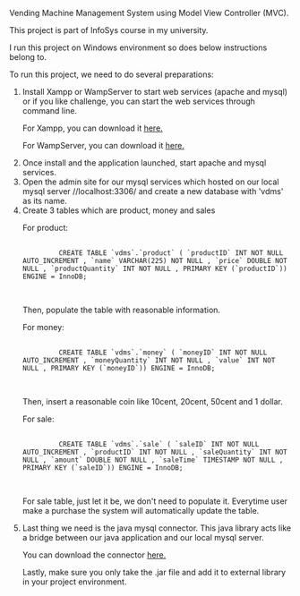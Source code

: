 Vending Machine Management System using Model View Controller (MVC). 

This project is part of InfoSys course in my university.

I run this project on Windows environment so does below instructions belong to.

To run this project, we need to do several preparations:

1. Install Xampp or WampServer to start web services (apache and mysql) or if you like challenge, you can start the web services through command line.
      <p>For Xampp, you can download it <a href="https://www.apachefriends.org/download.html">here.</a></p>
      <p> For WampServer, you can download it <a href="http://www.wampserver.com/en/">here.</a>
2. Once install and the application launched, start apache and mysql services. 
3. Open the admin site for our mysql services which hosted on our local mysql server //localhost:3306/ and  create a new database with 'vdms' as its name.
4. Create 3 tables which are product, money and sales
      <p> For product:</p> 
      <pre>
            <code>
            CREATE TABLE `vdms`.`product` ( `productID` INT NOT NULL AUTO_INCREMENT , `name` VARCHAR(225) NOT NULL , `price` DOUBLE NOT NULL , `productQuantity` INT NOT NULL , PRIMARY KEY (`productID`)) ENGINE = InnoDB;
            </code>
      </pre>
      <p> Then, populate the table with reasonable information.</p>
      <p> For money: </p>
      <pre>
            <code>
            CREATE TABLE `vdms`.`money` ( `moneyID` INT NOT NULL AUTO_INCREMENT , `moneyQuantity` INT NOT NULL , `value` INT NOT NULL , PRIMARY KEY (`moneyID`)) ENGINE = InnoDB;
            </code>
      </pre>
      <p> Then, insert a reasonable coin like 10cent, 20cent, 50cent and 1 dollar.</p>
      <p>For sale:</p>
      <pre>
            <code>
            CREATE TABLE `vdms`.`sale` ( `saleID` INT NOT NULL AUTO_INCREMENT , `productID` INT NOT NULL , `saleQuantity` INT NOT NULL , `amount` DOUBLE NOT NULL , `saleTime` TIMESTAMP NOT NULL , PRIMARY KEY (`saleID`)) ENGINE = InnoDB;
            </code>
      </pre>
      <p>For sale table, just let it be, we don't need to populate it. Everytime user make a purchase the system will automatically update the table.</p>
5. Last thing we need is the java mysql connector. This java library acts like a bridge between our java application and our local mysql server.
      <p>You can download the connector <a href="https://dev.mysql.com/downloads/connector/j/5.1.html">here.</a></p>
      <p>Lastly, make sure you only take the .jar file and add it to external library in your project environment.</p>
      
      
